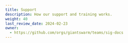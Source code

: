 ```yaml
---
title: Support
description: How our support and training works.
weight: 40
last_review_date: 2024-02-23
owner:
  - https://github.com/orgs/giantswarm/teams/sig-docs
---
```


